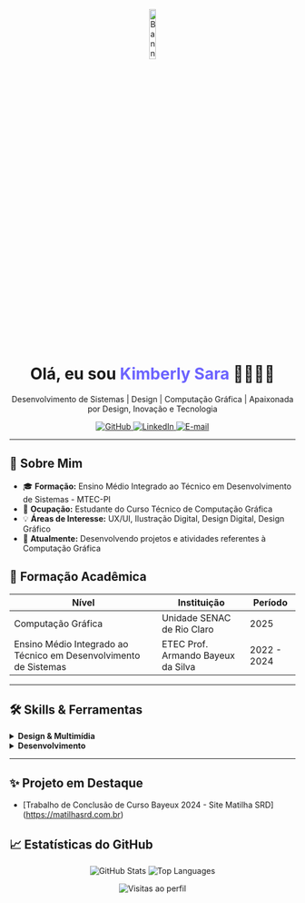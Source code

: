 <!-- 
  README de Portfólio Profissional - Perfil Github
-->

<p align="center">
    <img width="15%" height="15%" src="https://media.licdn.com/dms/image/v2/D4D03AQFd4ZaOC6a8fA/profile-displayphoto-shrink_200_200/B4DZOC6BdZHMAY-/0/1733068070008?e=1756944000&v=beta&t=jBktLsT49mXcV-Hx5IHSendz7EAv4KmMPDEs-mOZEIw" alt="Banner" />
</p>

<h1 align="center">Olá, eu sou <span style="color: #6C63FF">Kimberly Sara</span> 👩🏻‍💻🎨</h1>
<p align="center">Desenvolvimento de Sistemas | Design | Computação Gráfica | Apaixonada por Design, Inovação e Tecnologia</p>

<p align="center">
  <a href="https://github.com/KiimberlySara" target="_BLANK">
    <img src="https://img.shields.io/badge/Github-181717?logo=github&logoColor=white" alt="GitHub" />
  </a>
  <a href="https://www.linkedin.com/in/kimberly-sara-gomes-pinto-622553319/" target="_BLANK">
    <img src="https://img.shields.io/badge/LinkedIn-0A66C2?logo=linkedin&logoColor=white" alt="LinkedIn" />
  </a>
  <a href="mailto:kiim-sara@hotmail.com" target="_BLANK">
    <img src="https://img.shields.io/badge/E-mail-D14836?logo=gmail&logoColor=white" alt="E-mail" />
  </a>
</p>

---

## 🚀 Sobre Mim

- 🎓 **Formação:** Ensino Médio Integrado ao Técnico em Desenvolvimento de Sistemas - MTEC-PI 
- 🧰 **Ocupação:** Estudante do Curso Técnico de Computação Gráfica
- 💡 **Áreas de Interesse:** UX/UI, Ilustração Digital, Design Digital, Design Gráfico
- 🌱 **Atualmente:** Desenvolvendo projetos e atividades referentes à Computação Gráfica

## 🧰 Formação Acadêmica

| Nível                                                            | Instituição                        | Período     |
|------------------------------------------------------------------|------------------------------------|-------------|
| Computação Gráfica                                               | Unidade SENAC de Rio Claro         | 2025        |
| Ensino Médio Integrado ao Técnico em Desenvolvimento de Sistemas | ETEC Prof. Armando Bayeux da Silva | 2022 - 2024 |

---

## 🛠️ Skills & Ferramentas

<details>
  <summary><strong>Design & Multimídia</strong></summary>

  - Figma, Adobe Photoshop, Illustrator, After Effects
  - Blender, Cinema 4D, Autodesk Maya, Canva
  - Prototipagem: InVision, Marvel App

</details>

<details>
  <summary><strong>Desenvolvimento</strong></summary>

  - **Front-end:** HTML5, CSS3, JavaScript
  - **Back-end:** Java, PHP
  - **Banco de Dados:** MySQL

</details>

---

## ✨ Projeto em Destaque

- [Trabalho de Conclusão de Curso Bayeux 2024 - Site Matilha SRD] (https://matilhasrd.com.br)

## 📈 Estatísticas do GitHub

<p align="center">
  <img src="https://github-readme-stats.vercel.app/api?username=KiimberlySara&show_icons=true&theme=tokyonight&count_private=true" alt="GitHub Stats" />
  <img src="https://github-readme-stats.vercel.app/api/top-langs/?username=KiimberlySara&theme=tokyonight" alt="Top Languages" />
</p>

<p align="center">
  <img src="https://komarev.com/ghpvc/?username=KiimberlySara&color=blue" alt="Visitas ao perfil" />
</p>
